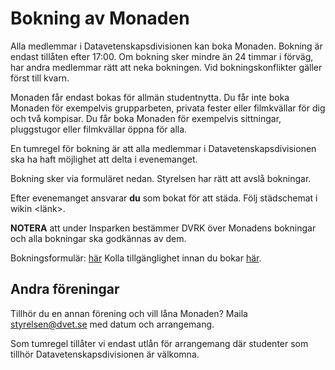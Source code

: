 # Bokning av Monaden

Alla medlemmar i Datavetenskapsdivisionen kan boka Monaden. Bokning är endast tillåten efter 17:00. Om bokning sker mindre än 24 timmar i förväg, har andra medlemmar rätt att neka bokningen. Vid bokningskonflikter gäller först till kvarn.

Monaden får endast bokas för allmän studentnytta. Du får inte boka Monaden för exempelvis grupparbeten, privata fester eller filmkvällar för dig och två kompisar. Du får boka Monaden för exempelvis sittningar, pluggstugor eller filmkvällar öppna för alla.

En tumregel för bokning är att alla medlemmar i Datavetenskapsdivisionen ska ha haft möjlighet att delta i evenemanget.

Bokning sker via formuläret nedan. Styrelsen har rätt att avslå bokningar.

Efter evenemanget ansvarar __du__ som bokat för att städa. Följ städschemat i wikin <länk>.

**NOTERA** att under Insparken bestämmer DVRK över Monadens bokningar och alla bokningar ska godkännas av dem.

Bokningsformulär: [här](https://forms.gle/u7m5iTYhLqtQbNhe6)
Kolla tillgänglighet innan du bokar [här](https://calendar.google.com/calendar/ical/c_23b61efa8547af53e1866a055e04261c5422116403099d5293d68264ecf9dc59%40group.calendar.google.com/public/basic.ics).

## Andra föreningar

Tillhör du en annan förening och vill låna Monaden? Maila [styrelsen@dvet.se](mailto:styrelsen@dvet.se) med datum och arrangemang.

Som tumregel tillåter vi endast utlån för arrangemang där studenter som tillhör Datavetenskapsdivisionen är välkomna.
